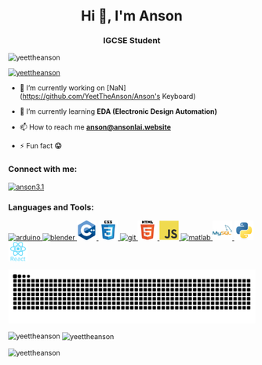 <h1 align="center">Hi 👋, I'm Anson</h1>
<h3 align="center">IGCSE Student</h3>

<p align="left"> <img src="https://komarev.com/ghpvc/?username=yeettheanson&label=Profile%20views&color=0e75b6&style=flat" alt="yeettheanson" /> </p>

<p align="left"> <a href="https://github.com/ryo-ma/github-profile-trophy"><img src="https://github-profile-trophy.vercel.app/?username=yeettheanson" alt="yeettheanson" /></a> </p>

- 🔭 I’m currently working on [NaN](https://github.com/YeetTheAnson/Anson's Keyboard)

- 🌱 I’m currently learning **EDA (Electronic Design Automation)**

- 📫 How to reach me **anson@ansonlai.website**

- ⚡ Fun fact **😛**

<h3 align="left">Connect with me:</h3>
<p align="left">
<a href="https://instagram.com/anson3.1" target="blank"><img align="center" src="https://raw.githubusercontent.com/rahuldkjain/github-profile-readme-generator/master/src/images/icons/Social/instagram.svg" alt="anson3.1" height="30" width="40" /></a>
</p>

<h3 align="left">Languages and Tools:</h3>
<p align="left"> 
  <a href="https://www.arduino.cc/" target="_blank" rel="noreferrer"> <img src="https://cdn.worldvectorlogo.com/logos/arduino-1.svg" alt="arduino" width="40" height="40"/> </a> 
  <a href="https://www.blender.org/" target="_blank" rel="noreferrer"> <img src="https://download.blender.org/branding/community/blender_community_badge_white.svg" alt="blender" width="40" height="40"/> </a> 
  <a href="https://www.w3schools.com/cpp/" target="_blank" rel="noreferrer"> <img src="https://raw.githubusercontent.com/devicons/devicon/master/icons/cplusplus/cplusplus-original.svg" alt="cplusplus" width="40" height="40"/> </a> 
  <a href="https://www.w3schools.com/css/" target="_blank" rel="noreferrer"> <img src="https://raw.githubusercontent.com/devicons/devicon/master/icons/css3/css3-original-wordmark.svg" alt="css3" width="40" height="40"/> </a> 
  <a href="https://git-scm.com/" target="_blank" rel="noreferrer"> <img src="https://www.vectorlogo.zone/logos/git-scm/git-scm-icon.svg" alt="git" width="40" height="40"/> </a> 
  <a href="https://www.w3.org/html/" target="_blank" rel="noreferrer"> <img src="https://raw.githubusercontent.com/devicons/devicon/master/icons/html5/html5-original-wordmark.svg" alt="html5" width="40" height="40"/> </a> 
  <a href="https://developer.mozilla.org/en-US/docs/Web/JavaScript" target="_blank" rel="noreferrer"> <img src="https://raw.githubusercontent.com/devicons/devicon/master/icons/javascript/javascript-original.svg" alt="javascript" width="40" height="40"/> </a> 
  <a href="https://www.mathworks.com/" target="_blank" rel="noreferrer"> <img src="https://upload.wikimedia.org/wikipedia/commons/2/21/Matlab_Logo.png" alt="matlab" width="40" height="40"/> </a> 
  <a href="https://www.mysql.com/" target="_blank" rel="noreferrer"> <img src="https://raw.githubusercontent.com/devicons/devicon/master/icons/mysql/mysql-original-wordmark.svg" alt="mysql" width="40" height="40"/> </a> 
  <a href="https://www.python.org" target="_blank" rel="noreferrer"> <img src="https://raw.githubusercontent.com/devicons/devicon/master/icons/python/python-original.svg" alt="python" width="40" height="40"/> </a> 
  <a href="https://reactjs.org/" target="_blank" rel="noreferrer"> <img src="https://raw.githubusercontent.com/devicons/devicon/master/icons/react/react-original-wordmark.svg" alt="react" width="40" height="40"/> </a> 
</p>

<p align="center">
  <img src="https://raw.githubusercontent.com/YeetTheAnson/YeetTheAnson/main/dist/github-contribution-grid-snake.svg" alt="Snake Game" />
</p>

<p><img align="left" src="https://github-readme-stats.vercel.app/api/top-langs?username=yeettheanson&show_icons=true&locale=en&layout=compact" alt="yeettheanson" /></p>

<p>&nbsp;<img align="center" src="https://github-readme-stats.vercel.app/api?username=yeettheanson&show_icons=true&locale=en" alt="yeettheanson" /></p>

<p><img align="center" src="https://github-readme-streak-stats.herokuapp.com/?user=yeettheanson&" alt="yeettheanson" /></p>

